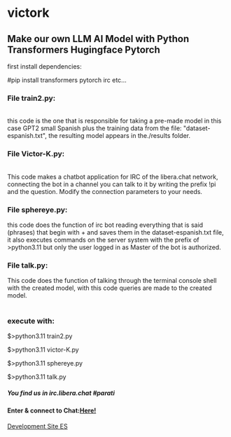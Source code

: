 
<h1> victork </h1>
<h2>Make our own LLM AI Model with Python Transformers Hugingface Pytorch</h2>

first install dependencies:<br/>

#pip install transformers pytorch irc etc...

<h3>File train2.py:</h3>
<br/>
this code is the one that is responsible for taking a pre-made model in this case GPT2 small Spanish plus the training data from the file: "dataset-espanish.txt", the resulting model appears in the./results folder.

<h3>File Victor-K.py:</h3>
<br/>
This code makes a chatbot application for IRC of the libera.chat network, connecting the bot in a channel you can talk to it by writing the prefix !pi and the question. Modify the connection parameters to your needs.
<br/>
<h3>File sphereye.py:</h3>
this code does the function of irc bot reading everything that is said (phrases) that begin with + and saves them in the dataset-espanish.txt file, it also executes commands on the server system with the prefix of >python3.11 but only the user logged in as Master of the bot is authorized.
<br/>
<h3>File talk.py:</h3>
This code does the function of talking through the terminal console shell with the created model, with this code queries are made to the created model.
<br/><br/>

<h3>execute with:</h3>

$>python3.11 train2.py

$>python3.11 victor-K.py

$>python3.11 sphereye.py

$>python3.11 talk.py

<h5>You find us in irc.libera.chat #parati </h5>

<h4>Enter & connect to Chat:<a href="https://web.libera.chat/#parati">Here!</a></h4>

<a href="https://studio.korman.es/index.php/2024/08/08/ia-python3-11/">Development Site ES</a>
